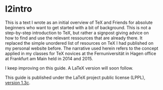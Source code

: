 # l2intro

This is a text I wrote as an initial overview of TeX and Friends for absolute beginners who want to get started with a bit of background. This is not a step-by-step introduction to TeX, but rather a signpost giving advice on how to find and use the relevant ressources that are already there. It replaced the simple unordered list of resources on TeX I had published on my personal website before. The narrative used herein refers to the concept applied in my classes for TeX novices at the Fernuniversität in Hagen office at Frankfurt am Main held in 2014 and 2015.

I keep improving on this guide. A LaTeX version will soon follow.

This guide is published under the LaTeX project public license (LPPL), [version 1.3c](https://www.latex-project.org//lppl/lppl-1-3c/).
